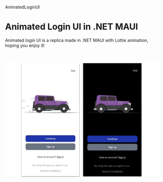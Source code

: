 AnimatedLoginUI

# Animated Login UI in .NET MAUI

<p>Animated login UI is a replica made in .NET MAUI with Lottie animation, hoping you enjoy it!</p>
<br />
<p align="center">
<img src="https://github.com/LeomarisReyes/AnimatedLoginUI/blob/main/Images/AnimatedLoginUi.png" height="380" width="545" title="Uber Devliery UI"/>
</p>
